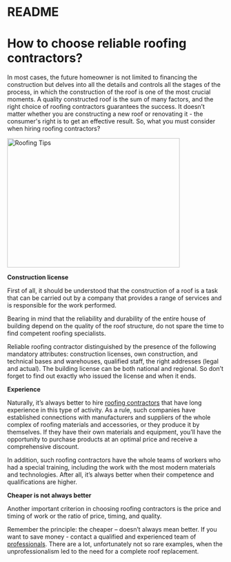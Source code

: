 # README

<h1>How to choose reliable roofing contractors?</h1>

In most cases, the future homeowner is not limited to financing the construction but delves into all the details and controls all the stages of the process, in which the construction of the roof is one of the most crucial moments. A quality constructed roof is the sum of many factors, and the right choice of roofing contractors guarantees the success. It doesn’t matter whether you are constructing a new roof or renovating it - the consumer's right is to get an effective result. So, what you must consider when hiring roofing contractors?

<img class="alignnone size-medium wp-image-24" src="https://nordmantile.com/wp-content/uploads/2015/12/Roofing-Tips-400x300.jpeg" alt="Roofing Tips" width="400" height="300" />

<strong>Construction license</strong>

First of all, it should be understood that the construction of a roof is a task that can be carried out by a company that provides a range of services and is responsible for the work performed.

Bearing in mind that the reliability and durability of the entire house of building depend on the quality of the roof structure, do not spare the time to find competent roofing specialists.

Reliable roofing contractor distinguished by the presence of the following mandatory attributes: construction licenses, own construction, and technical bases and warehouses, qualified staff, the right addresses (legal and actual). The building license can be both national and regional. So don’t forget to find out exactly who issued the license and when it ends.

<strong>Experience</strong>

Naturally, it’s always better to hire <a href="http://akronroofrepair.com">roofing contractors</a> that have long experience in this type of activity. As a rule, such companies have established connections with manufacturers and suppliers of the whole complex of roofing materials and accessories, or they produce it by themselves. If they have their own materials and equipment, you’ll have the opportunity to purchase products at an optimal price and receive a comprehensive discount.

In addition, such roofing contractors have the whole teams of workers who had a special training, including the work with the most modern materials and technologies. After all, it’s always better when their competence and qualifications are higher.

<strong>Cheaper is not always better</strong>

Another important criterion in choosing roofing contractors is the price and timing of work or the ratio of price, timing, and quality.

Remember the principle: the cheaper – doesn’t always mean better. If you want to save money - contact a qualified and experienced team of <span style="color: #333333;"><a href="https://nordmantile.com" target="_blank" rel="noopener">professionals</a>.</span> There are a lot, unfortunately not so rare examples, when the unprofessionalism led to the need for a complete roof replacement.
